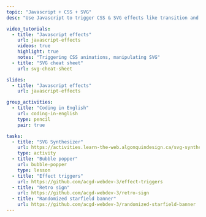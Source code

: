 ```yaml
---
topic: "Javascript + CSS + SVG"
desc: "Use Javascript to trigger CSS & SVG effects like transition and animations."

video_tutorials:
  - title: "Javascript effects"
    url: javascript-effects
    videos: true
    highlight: true
    notes: "Triggering CSS animations, manipulating SVG"
  - title: "SVG cheat sheet"
    url: svg-cheat-sheet

slides:
  - title: "Javascript effects"
    url: javascript-effects

group_activities:
  - title: "Coding in English"
    url: coding-in-english
    type: pencil
    pair: true

tasks:
  - title: "SVG Synthesizer"
    url: https://activities.learn-the-web.algonquindesign.ca/svg-synthesizer/
    type: activity
  - title: "Bubble popper"
    url: bubble-popper
    type: lesson
  - title: "Effect triggers"
    url: https://github.com/acgd-webdev-3/effect-triggers
  - title: "Retro sign"
    url: https://github.com/acgd-webdev-3/retro-sign
  - title: "Randomized starfield banner"
    url: https://github.com/acgd-webdev-3/randomized-starfield-banner
---
```

